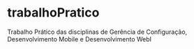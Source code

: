 # trabalhoPratico
Trabalho Prático das disciplinas de Gerência de Configuração, Desenvolvimento Mobile e Desenvolvimento WebI
